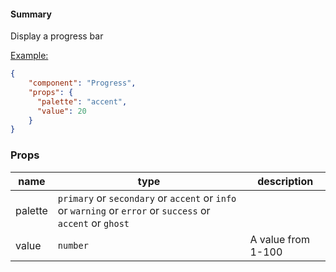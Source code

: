 #### Summary

Display a progress bar

<u>Example:</u>

```JSON
{
    "component": "Progress",
    "props": {
      "palette": "accent",
      "value": 20
    }
}
```

### Props

| name    | type                                                                                                       | description        |
| ------- | ---------------------------------------------------------------------------------------------------------- | ------------------ |
| palette | `primary` or `secondary` or `accent` or `info` or `warning` or `error` or `success` or `accent` or `ghost` |                    |
| value   | `number`                                                                                                   | A value from 1-100 |
